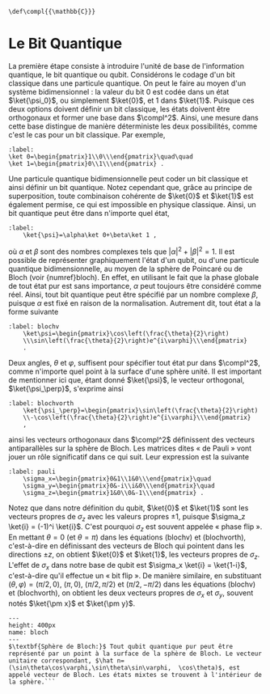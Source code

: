 ﻿```{math}
\def\compl{{\mathbb{C}}}
```

# Le Bit Quantique


La première étape consiste à introduire l'unité de base de l'information quantique, le bit quantique ou qubit. Considérons le codage d'un bit classique dans une particule quantique. On peut le faire au moyen d'un système bidimensionnel : la valeur du bit 0 est codée dans un état $\ket{\psi_0}$, ou simplement $\ket{0}$, et 1 dans $\ket{1}$. Puisque ces deux options doivent définir un bit classique, les états doivent être orthogonaux et former une base dans $\compl^2$. Ainsi, une mesure dans cette base distingue de manière déterministe les deux possibilités, comme c'est le cas pour un bit classique. Par exemple,

```{math}
:label:
\ket 0=\begin{pmatrix}1\\0\\\end{pmatrix}\quad\quad
\ket 1=\begin{pmatrix}0\\1\\\end{pmatrix} .
```

Une particule quantique bidimensionnelle peut coder un bit classique et ainsi définir un bit quantique. Notez cependant que, grâce au principe de superposition, toute combinaison cohérente de $\ket{0}$ et $\ket{1}$ est également permise, ce qui est impossible en physique classique. Ainsi, un bit quantique peut être dans n'importe quel état,


```{math}
:label:
    \ket{\psi}=\alpha\ket 0+\beta\ket 1 ,
```

où $\alpha$ et $\beta$ sont des nombres complexes tels que $|\alpha|^2 + |\beta|^2 = 1$. Il est possible de représenter graphiquement l'état d'un qubit, ou d'une particule quantique bidimensionnelle, au moyen de la sphère de Poincaré ou de Bloch (voir {numref}bloch). En effet, en utilisant le fait que la phase globale de tout état pur est sans importance, $\alpha$ peut toujours être considéré comme réel. Ainsi, tout bit quantique peut être spécifié par un nombre complexe $\beta$, puisque $\alpha$ est fixé en raison de la normalisation. Autrement dit, tout état a la forme suivante


```{math}
:label: blochv
    \ket\psi=\begin{pmatrix}\cos\left(\frac{\theta}{2}\right)
    \\\sin\left(\frac{\theta}{2}\right)e^{i\varphi}\\\end{pmatrix}
    .
```

Deux angles, $\theta$ et $\varphi$, suffisent pour spécifier tout état pur dans $\compl^2$, comme n'importe quel point à la surface d'une sphère unité. Il est important de mentionner ici que, étant donné $\ket{\psi}$, le vecteur orthogonal, $\ket{\psi_\perp}$, s'exprime ainsi

```{math}
:label: blochvorth
    \ket{\psi_\perp}=\begin{pmatrix}\sin\left(\frac{\theta}{2}\right)
    \\-\cos\left(\frac{\theta}{2}\right)e^{i\varphi}\\\end{pmatrix}
    ,
```

ainsi les vecteurs orthogonaux dans $\compl^2$ définissent des vecteurs antiparallèles sur la sphère de Bloch. Les matrices dites « de Pauli » vont jouer un rôle significatif dans ce qui suit. Leur expression est la suivante

```{math}
:label: pauli
    \sigma_x=\begin{pmatrix}0&1\\1&0\\\end{pmatrix}\quad
    \sigma_y=\begin{pmatrix}0&-i\\i&0\\\end{pmatrix}\quad
    \sigma_z=\begin{pmatrix}1&0\\0&-1\\\end{pmatrix} .
```

Notez que dans notre définition du qubit, $\ket{0}$ et $\ket{1}$ sont les vecteurs propres de $\sigma_z$ avec les valeurs propres $\pm 1$, puisque $\sigma_z \ket{i} = (-1)^i \ket{i}$. C'est pourquoi $\sigma_z$ est souvent appelée « phase flip ». En mettant $\theta=0$ (et $\theta=\pi$) dans les équations (blochv) et (blochvorth), c'est-à-dire en définissant des vecteurs de Bloch qui pointent dans les directions $\pm z$, on obtient $\ket{0}$ et $\ket{1}$, les vecteurs propres de $\sigma_z$. L'effet de $\sigma_x$ dans notre base de qubit est $\sigma_x \ket{i} = \ket{1-i}$, c'est-à-dire qu'il effectue un « bit flip ». De manière similaire, en substituant $(\theta,\varphi) = (\pi/2,0)$, $(\pi,0)$, $(\pi/2,\pi/2)$ et $(\pi/2,-\pi/2)$ dans les équations (blochv) et (blochvorth), on obtient les deux vecteurs propres de $\sigma_x$ et $\sigma_y$, souvent notés $\ket{\pm x}$ et $\ket{\pm y}$.
```{figure} ./qubit.png
---
height: 400px
name: bloch
---
$\textbf{Sphère de Bloch:}$ Tout qubit quantique pur peut être représenté par un point à la surface de la sphère de Bloch. Le vecteur unitaire correspondant, $\hat n=(\sin\theta\cos\varphi,\sin\theta\sin\varphi,  \cos\theta)$, est appelé vecteur de Bloch. Les états mixtes se trouvent à l'intérieur de la sphère.```





